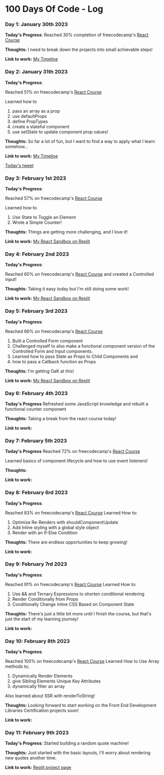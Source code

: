 # 100 Days Of Code - Log

### Day 1: January 30th 2023

**Today's Progress**: Reached 30% completion of freecodecamp's [React Course](https://www.freecodecamp.org/learn/front-end-development-libraries/#react)

**Thoughts:** I need to break down the projects into small achievable steps!

**Link to work:** [My Timeline](https://www.freecodecamp.org/fcc98298975-66c1-4807-8c96-7d155abc4198)


### Day 2: January 31th 2023

**Today's Progress**: 

Reached 51% on freecodecamp's [React Course](https://www.freecodecamp.org/learn/front-end-development-libraries/#react) 

Learned how to
  1. pass an array as a prop
  2. use defaultProps
  3. define PropTypes
  4. create a stateful component
  5. use setState to update component prop values!

**Thoughts:** 
So far a lot of fun, but I want to find a way to apply what I learn somehow...

**Link to work:** 
[My Timeline](https://www.freecodecamp.org/ArboReality)

[Today's tweet](https://twitter.com/arbo_reality/status/1620337862570024960?s=20&t=DilyOvu2824VyNVC4ghqDQ)


### Day 3: February 1st 2023

**Today's Progress**: 

Reached 57% on freecodecamp's [React Course](https://www.freecodecamp.org/learn/front-end-development-libraries/#react) 

Learned how to
  1. Use State to Toggle an Element
  2. Wrote a Simple Counter!

**Thoughts:** 
Things are getting more challenging, and I love it!


**Link to work:** 
[My React Sandbox on Replit](https://replit.com/@ArboReality/React-Sandbox?v=1)


### Day 4: February 2nd 2023

**Today's Progress**: 

Reached 60% on freecodecamp's [React Course](https://www.freecodecamp.org/learn/front-end-development-libraries/#react) and created a Controlled input!

**Thoughts:** 
Taking it easy today but I'm still doing some work!


**Link to work:** 
[My React Sandbox on Replit](https://replit.com/@ArboReality/React-Sandbox?v=1)



### Day 5: February 3rd 2023

**Today's Progress**: 

Reached 66% on freecodecamp's [React Course](https://www.freecodecamp.org/learn/front-end-development-libraries/#react) 

  1. Built a Controlled Form component
  2. Challenged myself to also make a functional component version of the Controlled Form and Input components.
  3. Learned how to pass State as Props to Child Components and
  4. how to pass a Callback function as Props

**Thoughts:** 
I'm getting OaK at this!


**Link to work:** 
[My React Sandbox on Replit](https://replit.com/@ArboReality/React-Sandbox?v=1)



### Day 6: February 4th 2023

**Today's Progress**
Refreshed some JavaScript knowledge and rebuilt a functional counter component 

**Thoughts:** 
Taking a break from the react course today! 

**Link to work:** 



### Day 7: February 5th 2023

**Today's Progress**
Reached 72% on freecodecamp's [React Course](https://www.freecodecamp.org/learn/front-end-development-libraries/#react) 

Learned basics of component lifecycle and how to use event listeners! 

**Thoughts:** 

**Link to work:** 



### Day 8: February 6rd 2023

**Today's Progress**: 

Reached 83% on freecodecamp's [React Course](https://www.freecodecamp.org/learn/front-end-development-libraries/#react) 
Learned How to:
  1. Optimize Re-Renders with shouldComponentUpdate
  2. Add Inline styling with a global style object
  3. Render with an If-Else Condition

**Thoughts:** 
There are endless opportunities to keep growing!

**Link to work:** 

### Day 9: February 7rd 2023

**Today's Progress**: 

Reached 91% on freecodecamp's [React Course](https://www.freecodecamp.org/learn/front-end-development-libraries/#react) 
Learned How to:
  1. Use && and Ternary Expressions to shorten conditional rendering
  2. Render Conditionally from Props
  3. Conditionally Change Inline CSS Based on Component State


**Thoughts:** 
There's just a little bit more until I finish the course, but that's just the start of my learning journey! 


**Link to work:** 


### Day 10: February 8th 2023

**Today's Progress**: 

Reached 100% on freecodecamp's [React Course](https://www.freecodecamp.org/learn/front-end-development-libraries/#react) 
Learned How to Use Array methods to;
  1. Dynamically Render Elements
  2. give Sibling Elements Unique Key Attributes
  3. dynamically filter an array
  
Also learned about SSR with renderToString!


**Thoughts:** 
Looking forward to start working on the Front End Development Libraries Certification projects soon! 


**Link to work:**

### Day 11: February 9th 2023

**Today's Progress**: 
Started building a random quote machine! 

**Thoughts:** 
Just started with the basic layouts, I'll worry about rendering new quotes another time.

**Link to work:**
[Replit project page](https://replit.com/@ArboReality/RandomQuoteMachine)